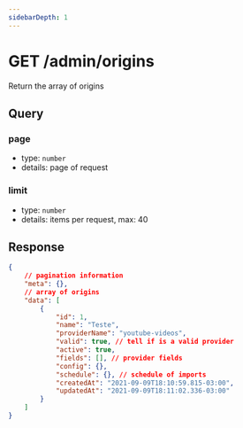 ```yaml
---
sidebarDepth: 1
---
```


# GET /admin/origins

Return the array of origins

## Query

### page

-   type: `number`
-   details: page of request

### limit

-   type: `number`
-   details: items per request, max: 40

## Response

```json
{
    // pagination information
    "meta": {},
    // array of origins
    "data": [
        {
            "id": 1,
            "name": "Teste",
            "providerName": "youtube-videos",
            "valid": true, // tell if is a valid provider
            "active": true,
            "fields": [], // provider fields
            "config": {},
            "schedule": {}, // schedule of imports
            "createdAt": "2021-09-09T18:10:59.815-03:00",
            "updatedAt": "2021-09-09T18:11:02.336-03:00"
        }
    ]
}
```
